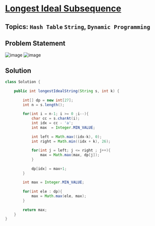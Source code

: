# [Longest Ideal Subsequence](https://leetcode.com/problems/longest-ideal-subsequence/description/?envType=daily-question&envId=2024-04-25)
## Topics: `Hash Table` `String`, `Dynamic Programming`
## Problem Statement
![image](https://github.com/SiddhantKumarMaurya/LeetCode_Questions/assets/107787014/facaaeb6-b70d-4f56-bb6d-65485306d625)
![image](https://github.com/SiddhantKumarMaurya/LeetCode_Questions/assets/107787014/ab1e6c71-b8b9-4c73-9a8d-85114baa723a)
## Solution
```java
class Solution {
    
    public int longestIdealString(String s, int k) {
        
        int[] dp = new int[27];
        int n = s.length();
        
        for(int i = n-1; i >= 0 ;i--){
            char cc = s.charAt(i);
            int idx = cc - 'a';
            int max  = Integer.MIN_VALUE;
            
            int left = Math.max((idx-k), 0);
            int right = Math.min((idx + k), 26);
            
            for(int j = left; j <= right ; j++){
                max = Math.max(max, dp[j]);
            }
            
            dp[idx] = max+1;
        }
        
        int max = Integer.MIN_VALUE;
        
        for(int ele : dp){
            max = Math.max(ele, max);
        }
        
        return max;
    }
}
```
